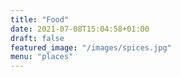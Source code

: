 ```yaml
---
title: "Food"
date: 2021-07-08T15:04:58+01:00
draft: false
featured_image: "/images/spices.jpg"
menu: "places"
---
```


